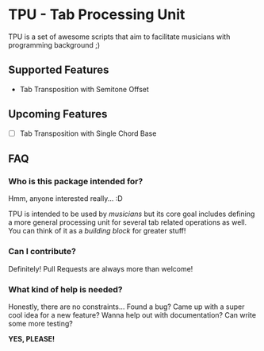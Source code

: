 # TPU - Tab Processing Unit

TPU is a set of awesome scripts that aim to facilitate musicians with programming background ;)

## Supported Features
- Tab Transposition with Semitone Offset

## Upcoming Features
- [ ] Tab Transposition with Single Chord Base

## FAQ

### Who is this package intended for?

Hmm, anyone interested really... :D

 TPU is intended to be used by _musicians_ but its core goal includes defining a more general processing unit for several tab related operations as well. You can think of it as a _building block_ for greater stuff!

### Can I contribute?

Definitely! Pull Requests are always more than welcome!

### What kind of help is needed?

Honestly, there are no constraints... Found a bug? Came up with a super cool idea for a new feature? Wanna help out with documentation? Can write some more testing?

**YES, PLEASE!**
